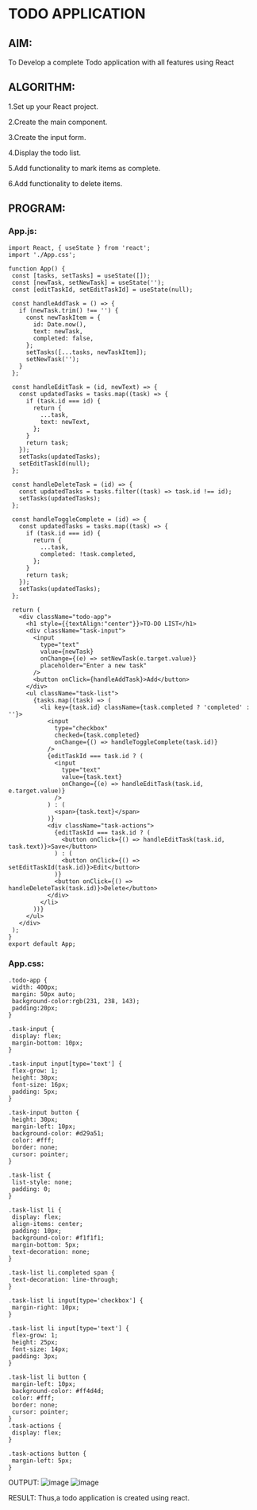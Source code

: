 # TODO APPLICATION
## AIM:
To Develop a complete Todo application with all features using React

## ALGORITHM:
1.Set up your React project.

2.Create the main component.

3.Create the input form.

4.Display the todo list.

5.Add functionality to mark items as complete.

6.Add functionality to delete items.

## PROGRAM:
### App.js:
~~~
import React, { useState } from 'react';
import './App.css';

function App() {
 const [tasks, setTasks] = useState([]);
 const [newTask, setNewTask] = useState('');
 const [editTaskId, setEditTaskId] = useState(null);

 const handleAddTask = () => {
   if (newTask.trim() !== '') {
     const newTaskItem = {
       id: Date.now(),
       text: newTask,
       completed: false,
     };
     setTasks([...tasks, newTaskItem]);
     setNewTask('');
   }
 };

 const handleEditTask = (id, newText) => {
   const updatedTasks = tasks.map((task) => {
     if (task.id === id) {
       return {
         ...task,
         text: newText,
       };
     }
     return task;
   });
   setTasks(updatedTasks);
   setEditTaskId(null);
 };

 const handleDeleteTask = (id) => {
   const updatedTasks = tasks.filter((task) => task.id !== id);
   setTasks(updatedTasks);
 };

 const handleToggleComplete = (id) => {
   const updatedTasks = tasks.map((task) => {
     if (task.id === id) {
       return {
         ...task,
         completed: !task.completed,
       };
     }
     return task;
   });
   setTasks(updatedTasks);
 };

 return (
   <div className="todo-app">
     <h1 style={{textAlign:"center"}}>TO-DO LIST</h1>
     <div className="task-input">
       <input
         type="text"
         value={newTask}
         onChange={(e) => setNewTask(e.target.value)}
         placeholder="Enter a new task"
       />
       <button onClick={handleAddTask}>Add</button>
     </div>
     <ul className="task-list">
       {tasks.map((task) => (
         <li key={task.id} className={task.completed ? 'completed' : ''}>
           <input
             type="checkbox"
             checked={task.completed}
             onChange={() => handleToggleComplete(task.id)}
           />
           {editTaskId === task.id ? (
             <input
               type="text"
               value={task.text}
               onChange={(e) => handleEditTask(task.id, e.target.value)}
             />
           ) : (
             <span>{task.text}</span>
           )}
           <div className="task-actions">
             {editTaskId === task.id ? (
               <button onClick={() => handleEditTask(task.id, task.text)}>Save</button>
             ) : (
               <button onClick={() => setEditTaskId(task.id)}>Edit</button>
             )}
             <button onClick={() => handleDeleteTask(task.id)}>Delete</button>
           </div>
         </li>
       ))}
     </ul>
   </div>
 );
}
export default App;
~~~
### App.css:
~~~
.todo-app {
 width: 400px;
 margin: 50px auto;
 background-color:rgb(231, 238, 143);
 padding:20px;
}

.task-input {
 display: flex;
 margin-bottom: 10px;
}

.task-input input[type='text'] {
 flex-grow: 1;
 height: 30px;
 font-size: 16px;
 padding: 5px;
}

.task-input button {
 height: 30px;
 margin-left: 10px;
 background-color: #d29a51;
 color: #fff;
 border: none;
 cursor: pointer;
}

.task-list {
 list-style: none;
 padding: 0;
}

.task-list li {
 display: flex;
 align-items: center;
 padding: 10px;
 background-color: #f1f1f1;
 margin-bottom: 5px;
 text-decoration: none;
}

.task-list li.completed span {
 text-decoration: line-through;
}

.task-list li input[type='checkbox'] {
 margin-right: 10px;
}

.task-list li input[type='text'] {
 flex-grow: 1;
 height: 25px;
 font-size: 14px;
 padding: 3px;
}

.task-list li button {
 margin-left: 10px;
 background-color: #ff4d4d;
 color: #fff;
 border: none;
 cursor: pointer;
}
.task-actions {
 display: flex;
}

.task-actions button {
 margin-left: 5px;
}
~~~
OUTPUT:
![image](https://github.com/SdMdZahi7/Todo-Application/assets/94187572/352a0df1-cfc5-44ec-ad1e-861d679b4d19)
![image](https://github.com/SdMdZahi7/Todo-Application/assets/94187572/cf2e03cc-37b7-4a12-95bc-07445a2583f0)


RESULT:
Thus,a todo application is created using react.
